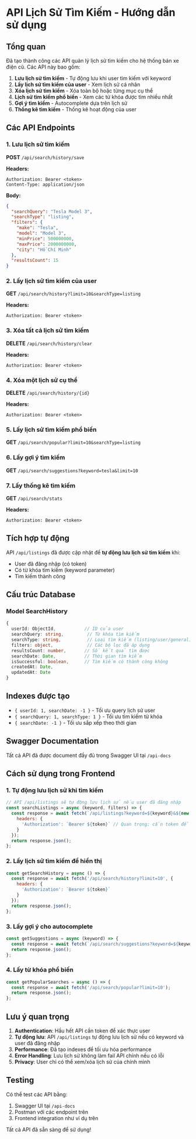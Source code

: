 # API Lịch Sử Tìm Kiếm - Hướng dẫn sử dụng

## Tổng quan
Đã tạo thành công các API quản lý lịch sử tìm kiếm cho hệ thống bán xe điện cũ. Các API này bao gồm:

1. **Lưu lịch sử tìm kiếm** - Tự động lưu khi user tìm kiếm với keyword
2. **Lấy lịch sử tìm kiếm của user** - Xem lịch sử cá nhân
3. **Xóa lịch sử tìm kiếm** - Xóa toàn bộ hoặc từng mục cụ thể
4. **Lịch sử tìm kiếm phổ biến** - Xem các từ khóa được tìm nhiều nhất
5. **Gợi ý tìm kiếm** - Autocomplete dựa trên lịch sử
6. **Thống kê tìm kiếm** - Thống kê hoạt động của user

## Các API Endpoints

### 1. Lưu lịch sử tìm kiếm
**POST** `/api/search/history/save`

**Headers:**
```
Authorization: Bearer <token>
Content-Type: application/json
```

**Body:**
```json
{
  "searchQuery": "Tesla Model 3",
  "searchType": "listing",
  "filters": {
    "make": "Tesla",
    "model": "Model 3",
    "minPrice": 500000000,
    "maxPrice": 2000000000,
    "city": "Hồ Chí Minh"
  },
  "resultsCount": 15
}
```

### 2. Lấy lịch sử tìm kiếm của user
**GET** `/api/search/history?limit=10&searchType=listing`

**Headers:**
```
Authorization: Bearer <token>
```

### 3. Xóa tất cả lịch sử tìm kiếm
**DELETE** `/api/search/history/clear`

**Headers:**
```
Authorization: Bearer <token>
```

### 4. Xóa một lịch sử cụ thể
**DELETE** `/api/search/history/{id}`

**Headers:**
```
Authorization: Bearer <token>
```

### 5. Lấy lịch sử tìm kiếm phổ biến
**GET** `/api/search/popular?limit=10&searchType=listing`

### 6. Lấy gợi ý tìm kiếm
**GET** `/api/search/suggestions?keyword=tesla&limit=10`

### 7. Lấy thống kê tìm kiếm
**GET** `/api/search/stats`

**Headers:**
```
Authorization: Bearer <token>
```

## Tích hợp tự động

API `/api/listings` đã được cập nhật để **tự động lưu lịch sử tìm kiếm** khi:
- User đã đăng nhập (có token)
- Có từ khóa tìm kiếm (keyword parameter)
- Tìm kiếm thành công

## Cấu trúc Database

### Model SearchHistory
```typescript
{
  userId: ObjectId,           // ID của user
  searchQuery: string,         // Từ khóa tìm kiếm
  searchType: string,          // Loại tìm kiếm (listing/user/general)
  filters: object,             // Các bộ lọc đã áp dụng
  resultsCount: number,       // Số kết quả tìm được
  searchDate: Date,           // Thời gian tìm kiếm
  isSuccessful: boolean,      // Tìm kiếm có thành công không
  createdAt: Date,
  updatedAt: Date
}
```

## Indexes được tạo
- `{ userId: 1, searchDate: -1 }` - Tối ưu query lịch sử user
- `{ searchQuery: 1, searchType: 1 }` - Tối ưu tìm kiếm từ khóa
- `{ searchDate: -1 }` - Tối ưu sắp xếp theo thời gian

## Swagger Documentation
Tất cả API đã được document đầy đủ trong Swagger UI tại `/api-docs`

## Cách sử dụng trong Frontend

### 1. Tự động lưu lịch sử khi tìm kiếm
```javascript
// API /api/listings sẽ tự động lưu lịch sử nếu user đã đăng nhập
const searchListings = async (keyword, filters) => {
  const response = await fetch(`/api/listings?keyword=${keyword}&${new URLSearchParams(filters)}`, {
    headers: {
      'Authorization': `Bearer ${token}` // Quan trọng: cần token để lưu lịch sử
    }
  });
  return response.json();
};
```

### 2. Lấy lịch sử tìm kiếm để hiển thị
```javascript
const getSearchHistory = async () => {
  const response = await fetch('/api/search/history?limit=10', {
    headers: {
      'Authorization': `Bearer ${token}`
    }
  });
  return response.json();
};
```

### 3. Lấy gợi ý cho autocomplete
```javascript
const getSuggestions = async (keyword) => {
  const response = await fetch(`/api/search/suggestions?keyword=${keyword}&limit=5`);
  return response.json();
};
```

### 4. Lấy từ khóa phổ biến
```javascript
const getPopularSearches = async () => {
  const response = await fetch('/api/search/popular?limit=10');
  return response.json();
};
```

## Lưu ý quan trọng

1. **Authentication**: Hầu hết API cần token để xác thực user
2. **Tự động lưu**: API `/api/listings` tự động lưu lịch sử nếu có keyword và user đã đăng nhập
3. **Performance**: Đã tạo indexes để tối ưu hóa performance
4. **Error Handling**: Lưu lịch sử không làm fail API chính nếu có lỗi
5. **Privacy**: User chỉ có thể xem/xóa lịch sử của chính mình

## Testing

Có thể test các API bằng:
1. Swagger UI tại `/api-docs`
2. Postman với các endpoint trên
3. Frontend integration như ví dụ trên

Tất cả API đã sẵn sàng để sử dụng!

